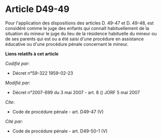 # Article D49-49

Pour l'application des dispositions des articles D. 49-47 et D. 49-48, est considéré comme le juge des enfants qui connaît
habituellement de la situation du mineur le juge du lieu de la résidence habituelle du mineur ou de ses parents qui est ou a
été saisi d'une procédure en assistance éducative ou d'une procédure pénale concernant le mineur.

**Liens relatifs à cet article**

_Codifié par_:

  - Décret n°59-322 1959-02-23

_Modifié par_:

  - Décret n°2007-699 du 3 mai 2007 - art. 8 () JORF 5 mai 2007

_Cite_:

  - Code de procédure pénale - art. D49-47 (V)

_Cité par_:

  - Code de procédure pénale - art. D49-50-1 (V)
